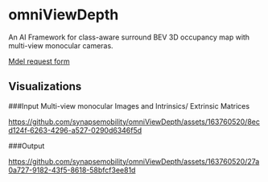 
# omniViewDepth
An AI Framework for class-aware surround BEV 3D occupancy map with multi-view monocular cameras.

[Mdel request form](https://forms.gle/2JLW8mkCmrBkLmZw8)

## Visualizations
###Input
Multi-view monocular Images and Intrinsics/ Extrinsic Matrices 


https://github.com/synapsemobility/omniViewDepth/assets/163760520/8ecd124f-6263-4296-a527-0290d6346f5d


###Output


https://github.com/synapsemobility/omniViewDepth/assets/163760520/27a0a727-9182-43f5-8618-58bfcf3ee81d


